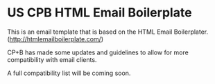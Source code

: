 # US CPB HTML Email Boilerplate

This is an email template that is based on the HTML Email Boilerplater. (http://htmlemailboilerplate.com/)

CP+B has made some updates and guidelines to allow for more compatibility with email clients. 

A full compatibility list will be coming soon.
